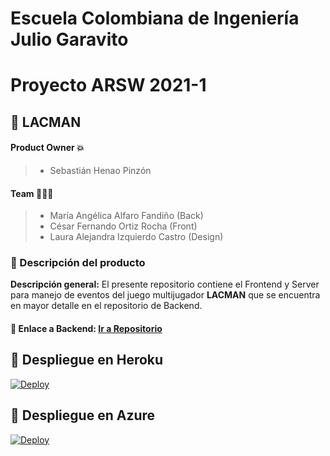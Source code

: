 # Escuela Colombiana de Ingeniería Julio Garavito

# Proyecto ARSW 2021-1

## 📍 LACMAN

#### Product Owner 💥

> - Sebastián Henao Pinzón

#### Team 👤👤👤

> - María Angélica Alfaro Fandiño (Back)
> - César Fernando Ortiz Rocha (Front)
> - Laura Alejandra Izquierdo Castro (Design)

### 🔎 Descripción del producto

**Descripción general:** El presente repositorio contiene el Frontend y Server para manejo de eventos del juego multijugador **LACMAN** que se encuentra en mayor detalle en el repositorio de Backend.

#### 📂 Enlace a Backend: [Ir a Repositorio](https://github.com/Los-Programadoress/ARSW-2-2021-1-PROY)

## 🚀 Despliegue en Heroku

[![Deploy](https://www.herokucdn.com/deploy/button.svg)](https://lacman-si.herokuapp.com)

## 🚀 Despliegue en Azure

[![Deploy](https://aka.ms/deploytoazurebutton)](https://lacmanmultiplayer.azurewebsites.net)
